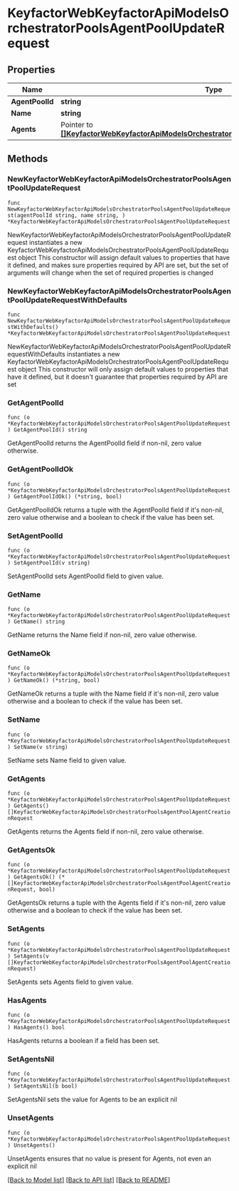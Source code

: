 # KeyfactorWebKeyfactorApiModelsOrchestratorPoolsAgentPoolUpdateRequest

## Properties

Name | Type | Description | Notes
------------ | ------------- | ------------- | -------------
**AgentPoolId** | **string** |  | 
**Name** | **string** |  | 
**Agents** | Pointer to [**[]KeyfactorWebKeyfactorApiModelsOrchestratorPoolsAgentPoolAgentCreationRequest**](KeyfactorWebKeyfactorApiModelsOrchestratorPoolsAgentPoolAgentCreationRequest.md) |  | [optional] 

## Methods

### NewKeyfactorWebKeyfactorApiModelsOrchestratorPoolsAgentPoolUpdateRequest

`func NewKeyfactorWebKeyfactorApiModelsOrchestratorPoolsAgentPoolUpdateRequest(agentPoolId string, name string, ) *KeyfactorWebKeyfactorApiModelsOrchestratorPoolsAgentPoolUpdateRequest`

NewKeyfactorWebKeyfactorApiModelsOrchestratorPoolsAgentPoolUpdateRequest instantiates a new KeyfactorWebKeyfactorApiModelsOrchestratorPoolsAgentPoolUpdateRequest object
This constructor will assign default values to properties that have it defined,
and makes sure properties required by API are set, but the set of arguments
will change when the set of required properties is changed

### NewKeyfactorWebKeyfactorApiModelsOrchestratorPoolsAgentPoolUpdateRequestWithDefaults

`func NewKeyfactorWebKeyfactorApiModelsOrchestratorPoolsAgentPoolUpdateRequestWithDefaults() *KeyfactorWebKeyfactorApiModelsOrchestratorPoolsAgentPoolUpdateRequest`

NewKeyfactorWebKeyfactorApiModelsOrchestratorPoolsAgentPoolUpdateRequestWithDefaults instantiates a new KeyfactorWebKeyfactorApiModelsOrchestratorPoolsAgentPoolUpdateRequest object
This constructor will only assign default values to properties that have it defined,
but it doesn't guarantee that properties required by API are set

### GetAgentPoolId

`func (o *KeyfactorWebKeyfactorApiModelsOrchestratorPoolsAgentPoolUpdateRequest) GetAgentPoolId() string`

GetAgentPoolId returns the AgentPoolId field if non-nil, zero value otherwise.

### GetAgentPoolIdOk

`func (o *KeyfactorWebKeyfactorApiModelsOrchestratorPoolsAgentPoolUpdateRequest) GetAgentPoolIdOk() (*string, bool)`

GetAgentPoolIdOk returns a tuple with the AgentPoolId field if it's non-nil, zero value otherwise
and a boolean to check if the value has been set.

### SetAgentPoolId

`func (o *KeyfactorWebKeyfactorApiModelsOrchestratorPoolsAgentPoolUpdateRequest) SetAgentPoolId(v string)`

SetAgentPoolId sets AgentPoolId field to given value.


### GetName

`func (o *KeyfactorWebKeyfactorApiModelsOrchestratorPoolsAgentPoolUpdateRequest) GetName() string`

GetName returns the Name field if non-nil, zero value otherwise.

### GetNameOk

`func (o *KeyfactorWebKeyfactorApiModelsOrchestratorPoolsAgentPoolUpdateRequest) GetNameOk() (*string, bool)`

GetNameOk returns a tuple with the Name field if it's non-nil, zero value otherwise
and a boolean to check if the value has been set.

### SetName

`func (o *KeyfactorWebKeyfactorApiModelsOrchestratorPoolsAgentPoolUpdateRequest) SetName(v string)`

SetName sets Name field to given value.


### GetAgents

`func (o *KeyfactorWebKeyfactorApiModelsOrchestratorPoolsAgentPoolUpdateRequest) GetAgents() []KeyfactorWebKeyfactorApiModelsOrchestratorPoolsAgentPoolAgentCreationRequest`

GetAgents returns the Agents field if non-nil, zero value otherwise.

### GetAgentsOk

`func (o *KeyfactorWebKeyfactorApiModelsOrchestratorPoolsAgentPoolUpdateRequest) GetAgentsOk() (*[]KeyfactorWebKeyfactorApiModelsOrchestratorPoolsAgentPoolAgentCreationRequest, bool)`

GetAgentsOk returns a tuple with the Agents field if it's non-nil, zero value otherwise
and a boolean to check if the value has been set.

### SetAgents

`func (o *KeyfactorWebKeyfactorApiModelsOrchestratorPoolsAgentPoolUpdateRequest) SetAgents(v []KeyfactorWebKeyfactorApiModelsOrchestratorPoolsAgentPoolAgentCreationRequest)`

SetAgents sets Agents field to given value.

### HasAgents

`func (o *KeyfactorWebKeyfactorApiModelsOrchestratorPoolsAgentPoolUpdateRequest) HasAgents() bool`

HasAgents returns a boolean if a field has been set.

### SetAgentsNil

`func (o *KeyfactorWebKeyfactorApiModelsOrchestratorPoolsAgentPoolUpdateRequest) SetAgentsNil(b bool)`

 SetAgentsNil sets the value for Agents to be an explicit nil

### UnsetAgents
`func (o *KeyfactorWebKeyfactorApiModelsOrchestratorPoolsAgentPoolUpdateRequest) UnsetAgents()`

UnsetAgents ensures that no value is present for Agents, not even an explicit nil

[[Back to Model list]](../README.md#documentation-for-models) [[Back to API list]](../README.md#documentation-for-api-endpoints) [[Back to README]](../README.md)


